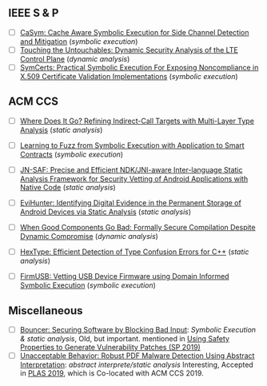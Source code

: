 
## IEEE S \& P


- [ ] [CaSym: Cache Aware Symbolic Execution for Side Channel Detection and Mitigation](https://www.computer.org/csdl/proceedings-article/sp/2019/666000a381/19skfzwrSeY) (*symbolic execution*)
- [ ] [Touching the Untouchables: Dynamic Security Analysis of the LTE Control Plane](https://www.computer.org/csdl/proceedings-article/sp/2019/666000a646/19skfSiOrNC) (*dynamic analysis*)
- [ ] [SymCerts: Practical Symbolic Execution For Exposing Noncompliance in X.509 Certificate Validation Implementations](https://www.ieee-security.org/TC/SP2017/papers/231.pdf) (*symbolic execution*)

## ACM CCS

- [ ] [Where Does It Go? Refining Indirect-Call Targets with Multi-Layer Type Analysis](https://www-users.cs.umn.edu/~kjlu/papers/mlta.pdf) (*static analysis*)
- [ ] [Learning to Fuzz from Symbolic Execution with Application to Smart Contracts](https://dl.acm.org/doi/abs/10.1145/3319535.3363230) (*symbolic execution*)
- [ ] [JN-SAF: Precise and Efficient NDK/JNI-aware Inter-language Static Analysis Framework for Security Vetting of Android Applications with Native Code](https://dl.acm.org/doi/abs/10.1145/3243734.3243835) (*static analysis*)
- [ ] [EviHunter: Identifying Digital Evidence in the Permanent Storage of Android Devices via Static Analysis](https://dl.acm.org/doi/abs/10.1145/3243734.3243808) (*static analysis*)
- [ ] [When Good Components Go Bad: Formally Secure Compilation Despite Dynamic Compromise](https://dl.acm.org/doi/pdf/10.1145/3243734.3243745) (*dynamic analysis*)
- [ ] [HexType: Efficient Detection of Type Confusion Errors for C++](https://dl.acm.org/doi/pdf/10.1145/3133956.3134062) (*static analysis*)
- [ ] [FirmUSB: Vetting USB Device Firmware using Domain Informed Symbolic Execution](https://dl.acm.org/doi/abs/10.1145/3133956.3134050) (*symbolic execution*)




## Miscellaneous

- [ ] [Bouncer: Securing Software by Blocking Bad Input](https://dl.acm.org/doi/pdf/10.1145/1323293.1294274): *Symbolic Execution & static analysis*, Old, but important. mentioned in [Using Safety Properties to Generate Vulnerability Patches (SP 2019)](https://www.computer.org/csdl/proceedings-article/sp/2019/666000b174/19skgcZPlJe)
- [ ] [Unacceptable Behavior: Robust PDF Malware Detection Using Abstract Interpretation](https://dl.acm.org/doi/10.1145/3338504.3357341): *abstract interprete/static analysis* Interesting, Accepted in [PLAS 2019](https://www.andrew.cmu.edu/user/pmardzie/plas2019/), which is Co-located with ACM CCS 2019.
